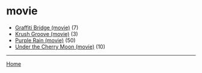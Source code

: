 # movie

  * [Graffiti Bridge (movie)](./movie/graffiti-bridge/) (7)
  * [Krush Groove (movie)](./movie/krush-groove/) (3)
  * [Purple Rain (movie)](./movie/purple-rain/) (50)
  * [Under the Cherry Moon (movie)](./movie/under-the-cherry-moon/) (10)

----

[Home](../)

